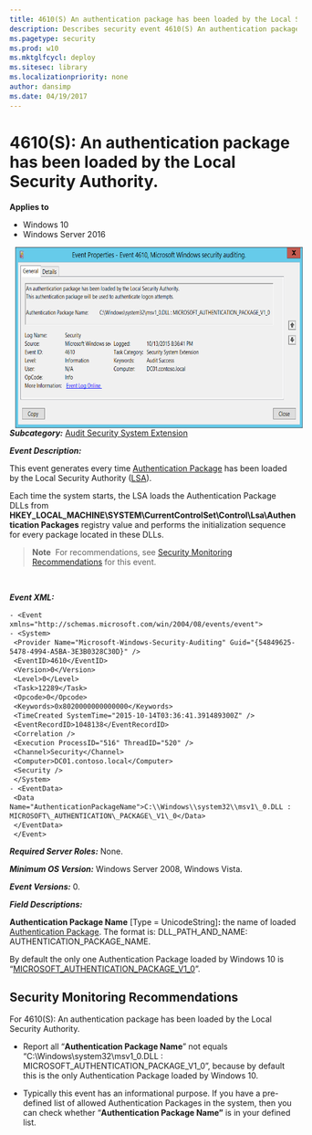 ```yaml
---
title: 4610(S) An authentication package has been loaded by the Local Security Authority. (Windows 10)
description: Describes security event 4610(S) An authentication package has been loaded by the Local Security Authority.
ms.pagetype: security
ms.prod: w10
ms.mktglfcycl: deploy
ms.sitesec: library
ms.localizationpriority: none
author: dansimp
ms.date: 04/19/2017
---
```


# 4610(S): An authentication package has been loaded by the Local Security Authority.

**Applies to**
-   Windows 10
-   Windows Server 2016


<img src="images/event-4610.png" alt="Event 4610 illustration" width="656" height="317" hspace="10" align="left" />

***Subcategory:***&nbsp;[Audit Security System Extension](audit-security-system-extension.md)

***Event Description:***

This event generates every time [Authentication Package](https://msdn.microsoft.com/library/windows/desktop/aa374733(v=vs.85).aspx) has been loaded by the Local Security Authority ([LSA](https://msdn.microsoft.com/library/windows/desktop/aa378326(v=vs.85).aspx)).

Each time the system starts, the LSA loads the Authentication Package DLLs from **HKEY\_LOCAL\_MACHINE\\SYSTEM\\CurrentControlSet\\Control\\Lsa\\Authentication Packages** registry value and performs the initialization sequence for every package located in these DLLs.

> **Note**&nbsp;&nbsp;For recommendations, see [Security Monitoring Recommendations](#security-monitoring-recommendations) for this event.

<br clear="all">

***Event XML:***
```
- <Event xmlns="http://schemas.microsoft.com/win/2004/08/events/event">
- <System>
 <Provider Name="Microsoft-Windows-Security-Auditing" Guid="{54849625-5478-4994-A5BA-3E3B0328C30D}" /> 
 <EventID>4610</EventID> 
 <Version>0</Version> 
 <Level>0</Level> 
 <Task>12289</Task> 
 <Opcode>0</Opcode> 
 <Keywords>0x8020000000000000</Keywords> 
 <TimeCreated SystemTime="2015-10-14T03:36:41.391489300Z" /> 
 <EventRecordID>1048138</EventRecordID> 
 <Correlation /> 
 <Execution ProcessID="516" ThreadID="520" /> 
 <Channel>Security</Channel> 
 <Computer>DC01.contoso.local</Computer> 
 <Security /> 
 </System>
- <EventData>
 <Data Name="AuthenticationPackageName">C:\\Windows\\system32\\msv1\_0.DLL : MICROSOFT\_AUTHENTICATION\_PACKAGE\_V1\_0</Data> 
 </EventData>
 </Event>

```

***Required Server Roles:*** None.

***Minimum OS Version:*** Windows Server 2008, Windows Vista.

***Event Versions:*** 0.

***Field Descriptions:***

**Authentication Package Name** \[Type = UnicodeString\]**:** the name of loaded [Authentication Package](https://msdn.microsoft.com/library/windows/desktop/aa374733(v=vs.85).aspx). The format is: DLL\_PATH\_AND\_NAME: AUTHENTICATION\_PACKAGE\_NAME.

By default the only one Authentication Package loaded by Windows 10 is “[MICROSOFT\_AUTHENTICATION\_PACKAGE\_V1\_0](https://msdn.microsoft.com/library/windows/desktop/aa378753(v=vs.85).aspx)”.

## Security Monitoring Recommendations

For 4610(S): An authentication package has been loaded by the Local Security Authority.

-   Report all “**Authentication Package Name**” not equals “C:\\Windows\\system32\\msv1\_0.DLL : MICROSOFT\_AUTHENTICATION\_PACKAGE\_V1\_0”, because by default this is the only Authentication Package loaded by Windows 10.

-   Typically this event has an informational purpose. If you have a pre-defined list of allowed Authentication Packages in the system, then you can check whether “**Authentication Package Name”** is in your defined list.

